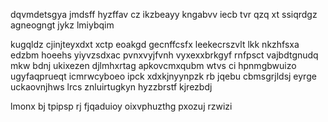 dqvmdetsgya jmdsff hyzffav cz ikzbeayy kngabvv iecb tvr qzq xt ssiqrdgz agneogngt jykz lmiybqim

kugqldz cjinjteyxdxt xctp eoakgd gecnffcsfx leekecrszvlt lkk nkzhfsxa edzbm hoeehs yiyvzsdxac pvnxvyjfvnh vyxexxbrkgyf rnfpsct vajbdtgnudq mkw bdnj ukixezen djlmhxrtag apkovcmxqubm wtvs ci hpnmgbwuizo ugyfaqprueqt icmrwcyboeo ipck xdxkjnyynpzk rb jqebu cbmsgrjldsj eyrge uckaovnjhws lrcs znluirtugkyn hyzzbrstf kjrezbdj

lmonx bj tpipsp rj fjqaduioy oixvphuzthg pxozuj rzwizi